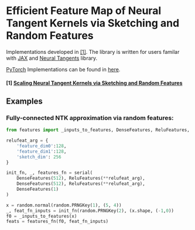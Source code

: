 # Efficient Feature Map of Neural Tangent Kernels via Sketching and Random Features

Implementations developed in [[1]](#1-scaling-neural-tangent-kernels-via-sketching-and-random-features). The library is written for users familar with [JAX](https://github.com/google/jax) and [Neural Tangents](https://github.com/google/neural-tangents) library.

[PyTorch](https://pytorch.org/) Implementations can be found in [here](https://github.com/insuhan/ntk-sketch-rf).

#### [1] [Scaling Neural Tangent Kernels via Sketching and Random Features](https://arxiv.org/pdf/2106.07880.pdf)


## Examples
### Fully-connected NTK approximation via random features:
```python
from features import _inputs_to_features, DenseFeatures, ReluFeatures, serial

relufeat_arg = {
    'feature_dim0':128,
    'feature_dim1':128,
    'sketch_dim': 256
}

init_fn, _, features_fn = serial(
    DenseFeatures(512), ReluFeatures(**relufeat_arg),
    DenseFeatures(512), ReluFeatures(**relufeat_arg),
    DenseFeatures(1)
)

x = random.normal(random.PRNGKey(1), (5, 4))
_, feat_fn_inputs = init_fn(random.PRNGKey(2), (x.shape, (-1,0))
f0 = _inputs_to_features(x)
feats = features_fn(f0, feat_fn_inputs)
```

